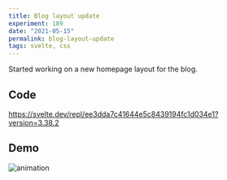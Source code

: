 ```yaml
---
title: Blog layout update
experiment: 189
date: "2021-05-15"
permalink: blog-layout-update
tags: svelte, css
---
```


Started working on a new homepage layout for the blog.

## Code

https://svelte.dev/repl/ee3dda7c41644e5c8439194fc1d034e1?version=3.38.2

## Demo

<img alt="animation" src="https://res.cloudinary.com/dzwnkx0mk/image/upload/v1621059626/1000experiments.dev/blog-layout_uv6cux.png"/>
